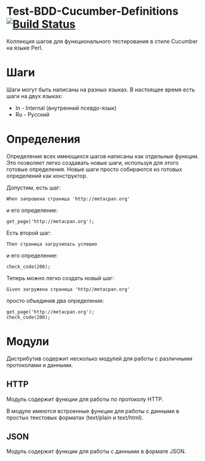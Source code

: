 # Test-BDD-Cucumber-Definitions [![Build Status](https://travis-ci.org/ivanych/Test-BDD-Cucumber-Definitions.svg?branch=master)](https://travis-ci.org/ivanych/Test-BDD-Cucumber-Definitions)

Коллекция шагов для функционального тестирования в стиле Cucumber на языке Perl.

# Шаги

Шаги могут быть написаны на разных языках. В настоящее время есть шаги на двух языках:

* In - Internal (внутренний псевдо-язык)
* Ru - Русский

# Определения

Определения всех имеющихся шагов написаны как отдельные функции. Это позволяет легко создавать новые шаги,
используя для этого готовые определения. Новые шаги просто собираются из готовых определений как конструктор.

Допустим, есть шаг:

    When запрошена страница 'http://metacpan.org'

и его определение:

    get_page('http://metacpan.org');

Есть второй шаг:

    Then страница загрузилась успешно

и его определение:

    check_code(200);

Теперь можно легко создать новый шаг:

    Given загружена страница 'http//metacpan.org'

просто объединив два определения:

    get_page('http://metacpan.org');
    check_code(200);    

# Модули

Дистрибутив содержит несколько модулей для работы с различными протоколами и данными.

## HTTP

Модуль содержит функции для работы по протоколу HTTP.

В модуле имеются встроенные функции для работы с данными в простых текстовых форматах (text/plain и text/html).

## JSON

Модуль содержит функции для работы с данными в формате JSON.
